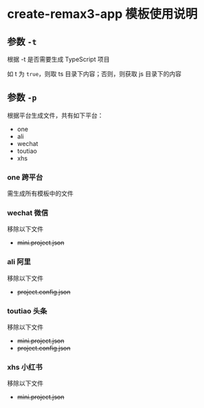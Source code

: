 # create-remax3-app 模板使用说明

## 参数 `-t`

根据 -t 是否需要生成 TypeScript 项目

如 t 为 `true`，则取 ts 目录下内容；否则，则获取 js 目录下的内容

## 参数 `-p`

根据平台生成文件，共有如下平台：

* one
* ali
* wechat
* toutiao
* xhs

### one 跨平台

需生成所有模板中的文件

### wechat 微信

移除以下文件

* ~~mini.project.json~~

### ali 阿里

移除以下文件

* ~~project.config.json~~

### toutiao 头条

移除以下文件

* ~~mini.project.json~~
* ~~project.config.json~~

### xhs 小红书

移除以下文件

* ~~mini.project.json~~
